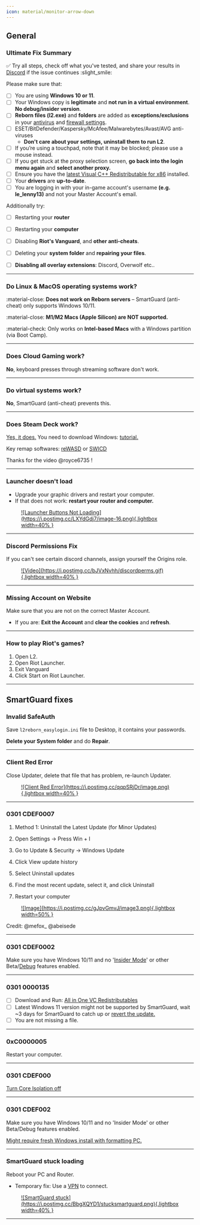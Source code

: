 ```yaml
---
icon: material/monitor-arrow-down
---
```


## General

### Ultimate Fix Summary 
:white_check_mark:  Try all steps, check off what you've tested, and share your results in [Discord](https://discord.com/invite/l2reborn) if the issue continues :slight_smile:

Please make sure that:

- [ ] You are using **Windows 10 or 11**.
- [ ] Your Windows copy is **legitimate** and **not run in a virtual environment**. **No debug/insider version**.
- [ ] **Reborn files (l2.exe)** and **folders** are added as **exceptions/exclusions** in your [antivirus](https://youtu.be/1r93NtwZt4o) and [firewall settings](https://youtu.be/zijsJZionv0). 
- [ ] ESET/BitDefender/Kaspersky/McAfee/Malwarebytes/Avast/AVG anti-viruses
    - **Don't care about your settings, uninstall them to run L2**.
- [ ] If you’re using a touchpad, note that it may be blocked; please use a mouse instead.
- [ ] If you get stuck at the proxy selection screen, **go back into the login menu again** and **select another proxy.**
- [ ] Ensure you have the [latest Visual C++ Redistributable for x86](https://www.techpowerup.com/download/visual-c-redistributable-runtime-package-all-in-one/) installed.
- [ ] Your **drivers** are **up-to-date**.
- [ ] You are logging in with your in-game account's username **(e.g. le_lenny13)** and not your Master Account's email.

Additionally try:

- [ ] Restarting your **router**
- [ ] Restarting your **computer**
- [ ] Disabling **Riot's Vanguard**, and **other anti-cheats**.
- [ ] Deleting your **system folder** and **repairing your files**.
- [ ] **Disabling all overlay extensions**: Discord, Overwolf etc..


<hr>

### Do Linux & MacOS operating systems work?
:material-close: **Does not work on Reborn servers** – SmartGuard (anti-cheat) only supports Windows 10/11.

:material-close: **M1/M2 Macs (Apple Silicon) are NOT supported.**

:material-check: Only works on **Intel-based Macs** with a Windows partition (via Boot Camp).

<hr>

### Does Cloud Gaming work?
**No**, keyboard presses through streaming software don't work.

<hr>

### Do virtual systems work?
**No**, SmartGuard (anti-cheat) prevents this.

<hr>

### Does Steam Deck work?
[Yes, it does.](https://imgur.com/a/fl2vN55) You need to download Windows: [tutorial.](https://youtu.be/yBHzVSDVEqw?si=dX0EqR_q8-1_svqu)

Key remap softwares: [reWASD](https://www.rewasd.com/) or [SWICD](https://youtu.be/07sP60nivXE?si=i2xpPtBbf_f3wIC8)

Thanks for the video @royce6735 !

<hr>

### Launcher doesn't load
- Upgrade your graphic drivers and restart your computer.
- If that does not work: **restart your router and computer.**

<figure markdown="span">
    <a href="https://postimg.cc/HcgP7hZ4">
    ![Launcher Buttons Not Loading](https://i.postimg.cc/LXYdGdj7/image-16.png){.lightbox width=40% }
    </a>
</figure>

<hr>

### Discord Permissions Fix
If you can't see certain discord channels, assign yourself the Origins role.

<figure markdown="span">
    <a href="https://postimg.cc/62R2Mtqj">
    ![Video](https://i.postimg.cc/bJVxNvhh/discordperms.gif){.lightbox width=40% }
    </a>
</figure>

<hr>

### Missing Account on Website
Make sure that you are not on the correct Master Account.

- If you are: **Exit the Account** and **clear the cookies** and **refresh**.

<hr>

### How to play Riot's games?
1. Open L2.
2. Open Riot Launcher.
3. Exit Vanguard
4. Click Start on Riot Launcher.

<hr>

## SmartGuard fixes

### Invalid SafeAuth

Save `l2reborn_easylogin.ini` file to Desktop, it contains your passwords.

**Delete your System folder** and do **Repair**.

<hr>

### Client Red Error
Close Updater, delete that file that has problem, re-launch Updater.

<figure markdown="span">
    <a href="https://postimg.cc/wyb04cd4">
    ![Client Red Error](https://i.postimg.cc/qqpSRjDr/image.png){.lightbox width=40% }
    </a>
</figure>

<hr>

### 0301 CDEF0007
1. Method 1: Uninstall the Latest Update (for Minor Updates)

2. Open Settings → Press Win + I

3. Go to Update & Security → Windows Update

4. Click View update history

5. Select Uninstall updates

6. Find the most recent update, select it, and click Uninstall

7. Restart your computer

<figure markdown="span">
    <a href="https://postimg.cc/gJpvGmvJ">
    ![Image](https://i.postimg.cc/gJpvGmvJ/image3.png){.lightbox width=50% }
    </a>
</figure>

Credit: @mefox_ @abeisede 

<hr>

### 0301 CDEF0002
Make sure you have Windows 10/11 and no '[Insider Mode](https://www.microsoft.com/en-us/windowsinsider/leave-program)' or other Beta/[Debug](https://youtu.be/RwwULJe8QNE?si=Hp1c4G2bY8RwDGu-) features enabled.

<hr>

### 0301 0000135

- [ ] Download and Run: [All in One VC Redistributables](https://www.techpowerup.com/download/visual-c-redistributable-runtime-package-all-in-one/)
- [ ] Latest Windows 11 version might not be supported by SmartGuard, wait ~3 days for SmartGuard to catch up or [revert the update.](https://support.microsoft.com/en-us/windows/how-to-uninstall-a-windows-update-c77b8f9b-e4dc-4e9f-a803-fdec12e59fb0#ID0EBF=Windows_11)
- [ ] You are not missing a file.

<hr>

### 0xC0000005
Restart your computer.

<hr>

### 0301 CDEF000 

[Turn Core Isolation off](https://discord.com/channels/622089207028121602/1307133204854997032/1318727734398156810)

<hr>

### 0301 CDEF002
Make sure you have Windows 10/11 and no 'Insider Mode' or other Beta/Debug features enabled.

[Might require fresh Windows install with formatting PC.](https://youtu.be/OtHZueEZe9s?si=g9VtoAPseIRzo-S1&t=101)

<hr>

### SmartGuard stuck loading
Reboot your PC and Router.

- Temporary fix: Use a [VPN](#) to connect. 

<figure markdown="span">
<a href="https://postimg.cc/BbgXQYD1/">
![SmartGuard stuck](https://i.postimg.cc/BbgXQYD1/stucksmartguard.png){.lightbox width=40% }
</a>
</figure>

<hr>


